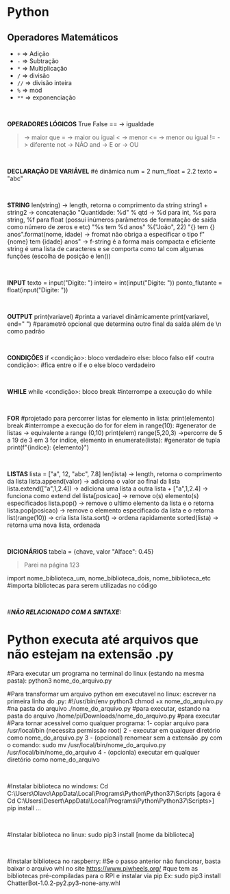 # Python

## Operadores Matemáticos
- `+` => Adição
- `-` => Subtração
- `*` => Multiplicação
- `/` => divisão
- `//` => divisão inteira
- `%` => mod
- `**` => exponenciação

<br>

**OPERADORES LÓGICOS**
True
False
== -> igualdade
> -> maior que
>= -> maior ou igual
< -> menor
<= -> menor ou igual
!= -> diferente
not -> NÃO
and -> E
or -> OU

<br>

**DECLARAÇÃO DE VARIÁVEL**
#é dinâmica
num = 2
num_float = 2.2
texto = "abc"

<br>

**STRING**
len(string) -> length, retorna o comprimento da string
string1 + string2 -> concatenação
"Quantidade: %d" % qtd -> %d para int, %s para string, %f para float (possui inúmeros parâmetros de formatação de saída como número de zeros e etc)
"%s tem %d anos" %("João", 22)
"{} tem {} anos".format(nome, idade) -> fromat não obriga a especificar o tipo
f"{nome} tem {idade} anos" -> f-string é a forma mais compacta e eficiente
string é uma lista de caracteres e se comporta como tal com algumas funções (escolha de posição e len())

<br>

**INPUT**
texto = input("Digite: ")
inteiro = int(input("Digite: "))
ponto_flutante = float(input("Digite: "))

<br>

**OUTPUT**
print(variavel) #printa a variavel dinâmicamente
print(variavel, end=" ") #parametrô opcional que determina outro final da saída além de \n como padrão

<br>

**CONDIÇÕES**
if <condição>:
    bloco verdadeiro
else:
    bloco falso
elif <outra condição>: #fica entre o if e o else
    bloco verdadeiro

<br>

**WHILE**
while <condição>:
    bloco
    break #interrompe a execução do while

<br>

**FOR**
#projetado para percorrer listas
for elemento in lista:
    print(elemento)
    break #interrompe a execução do for
for elem in range(10): #generator de listas -> equivalente a range (0,10)
    print(elem)
range(5,20,3) ->percorre de 5 a 19 de 3 em 3
for indice, elemento in enumerate(lista): #generator de tupla
    print(f"{indice}: {elemento}")

<br>

**LISTAS**
lista = ["a", 12, "abc", 7.8]
len(lista) -> length, retorna o comprimento da lista
lista.append(valor) -> adiciona o valor ao final da lista
lista.extend(["a",1,2.4]) -> adiciona uma lista a outra
lista + ["a",1,2.4] -> funciona como extend
del lista[posicao] -> remove o(s) elemento(s) especificados
lista.pop() -> remove o ultimo elemento da lista e o retorna
lista.pop(posicao) -> remove o elemento especificado da lista e o retorna
list(range(10)) -> cria lista
lista.sort() -> ordena rapidamente
sorted(lista) -> retorna uma nova lista, ordenada

<br>

**DICIONÁRIOS**
tabela = {chave, valor
          "Alface": 0.45}
>Parei na página 123


import nome_biblioteca_um, nome_biblioteca_dois, nome_biblioteca_etc #importa bibliotecas para serem utilizadas no  código

<br>


#*******NÃO RELACIONADO COM A SINTAXE:*******
# Python executa até arquivos que não estejam na extensão .py

#Para executar um programa no terminal do linux (estando na mesma pasta):
python3 nome_do_arquivo.py

#Para transformar um arquivo python em executavel no linux:
escrever na primeira linha do .py: #!/usr/bin/env python3
chmod +x nome_do_arquivo.py #na pasta do arquivo
./nome_do_arquivo.py #para executar, estando na pasta do arquivo
/home/pi/Downloads/nome_do_arquivo.py #para executar
#Para tornar acessível como qualquer programa:
1- copiar arquivo para /usr/local/bin (necessita permissão root)
2 - executar em qualquer diretório como nome_do_arquivo.py
3 - (opcional) renomear sem a extensão .py com o comando: sudo mv /usr/local/bin/nome_do_arquivo.py /usr/local/bin/nome_do_arquivo
4 - (opcionla) executar em qualquer diretório como nome_do_arquivo

<br>

#Instalar biblioteca no windows:
Cd C:\Users\Olavo\AppData\Local\Programs\Python\Python37\Scripts
[agora é Cd C:\Users\Desert\AppData\Local\Programs\Python\Python37\Scripts>]
pip install ...

<br>

#Instalar biblioteca no linux:
sudo pip3 install [nome da biblioteca]

<br>

#Instalar biblioteca no raspberry:
#Se o passo anterior não funcionar, basta baixar o arquivo whl no site https://www.piwheels.org/
#que tem as bibliotecas pré-compiladas para o RPI e instalar via pip
Ex: sudo pip3 install ChatterBot-1.0.2-py2.py3-none-any.whl
